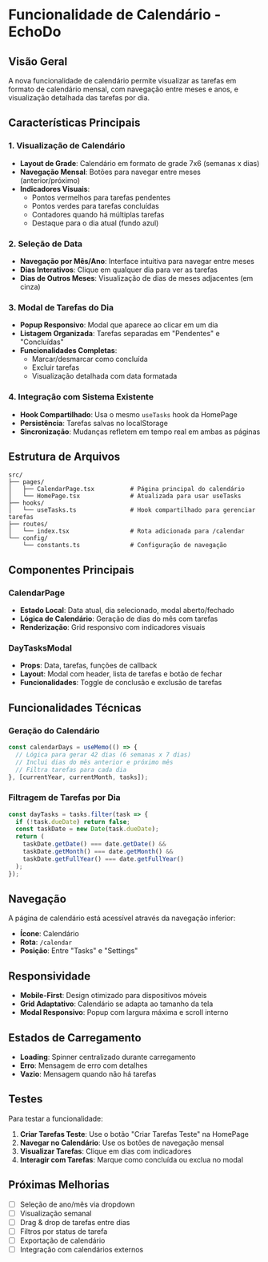 # Funcionalidade de Calendário - EchoDo

## Visão Geral

A nova funcionalidade de calendário permite visualizar as tarefas em formato de calendário mensal, com navegação entre meses e anos, e visualização detalhada das tarefas por dia.

## Características Principais

### 1. Visualização de Calendário
- **Layout de Grade**: Calendário em formato de grade 7x6 (semanas x dias)
- **Navegação Mensal**: Botões para navegar entre meses (anterior/próximo)
- **Indicadores Visuais**: 
  - Pontos vermelhos para tarefas pendentes
  - Pontos verdes para tarefas concluídas
  - Contadores quando há múltiplas tarefas
  - Destaque para o dia atual (fundo azul)

### 2. Seleção de Data
- **Navegação por Mês/Ano**: Interface intuitiva para navegar entre meses
- **Dias Interativos**: Clique em qualquer dia para ver as tarefas
- **Dias de Outros Meses**: Visualização de dias de meses adjacentes (em cinza)

### 3. Modal de Tarefas do Dia
- **Popup Responsivo**: Modal que aparece ao clicar em um dia
- **Listagem Organizada**: Tarefas separadas em "Pendentes" e "Concluídas"
- **Funcionalidades Completas**: 
  - Marcar/desmarcar como concluída
  - Excluir tarefas
  - Visualização detalhada com data formatada

### 4. Integração com Sistema Existente
- **Hook Compartilhado**: Usa o mesmo `useTasks` hook da HomePage
- **Persistência**: Tarefas salvas no localStorage
- **Sincronização**: Mudanças refletem em tempo real em ambas as páginas

## Estrutura de Arquivos

```
src/
├── pages/
│   ├── CalendarPage.tsx          # Página principal do calendário
│   └── HomePage.tsx              # Atualizada para usar useTasks
├── hooks/
│   └── useTasks.ts               # Hook compartilhado para gerenciar tarefas
├── routes/
│   └── index.tsx                 # Rota adicionada para /calendar
└── config/
    └── constants.ts              # Configuração de navegação
```

## Componentes Principais

### CalendarPage
- **Estado Local**: Data atual, dia selecionado, modal aberto/fechado
- **Lógica de Calendário**: Geração de dias do mês com tarefas
- **Renderização**: Grid responsivo com indicadores visuais

### DayTasksModal
- **Props**: Data, tarefas, funções de callback
- **Layout**: Modal com header, lista de tarefas e botão de fechar
- **Funcionalidades**: Toggle de conclusão e exclusão de tarefas

## Funcionalidades Técnicas

### Geração do Calendário
```typescript
const calendarDays = useMemo(() => {
  // Lógica para gerar 42 dias (6 semanas x 7 dias)
  // Inclui dias do mês anterior e próximo mês
  // Filtra tarefas para cada dia
}, [currentYear, currentMonth, tasks]);
```

### Filtragem de Tarefas por Dia
```typescript
const dayTasks = tasks.filter(task => {
  if (!task.dueDate) return false;
  const taskDate = new Date(task.dueDate);
  return (
    taskDate.getDate() === date.getDate() &&
    taskDate.getMonth() === date.getMonth() &&
    taskDate.getFullYear() === date.getFullYear()
  );
});
```

## Navegação

A página de calendário está acessível através da navegação inferior:
- **Ícone**: Calendário
- **Rota**: `/calendar`
- **Posição**: Entre "Tasks" e "Settings"

## Responsividade

- **Mobile-First**: Design otimizado para dispositivos móveis
- **Grid Adaptativo**: Calendário se adapta ao tamanho da tela
- **Modal Responsivo**: Popup com largura máxima e scroll interno

## Estados de Carregamento

- **Loading**: Spinner centralizado durante carregamento
- **Erro**: Mensagem de erro com detalhes
- **Vazio**: Mensagem quando não há tarefas

## Testes

Para testar a funcionalidade:

1. **Criar Tarefas Teste**: Use o botão "Criar Tarefas Teste" na HomePage
2. **Navegar no Calendário**: Use os botões de navegação mensal
3. **Visualizar Tarefas**: Clique em dias com indicadores
4. **Interagir com Tarefas**: Marque como concluída ou exclua no modal

## Próximas Melhorias

- [ ] Seleção de ano/mês via dropdown
- [ ] Visualização semanal
- [ ] Drag & drop de tarefas entre dias
- [ ] Filtros por status de tarefa
- [ ] Exportação de calendário
- [ ] Integração com calendários externos 